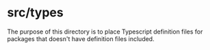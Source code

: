 # src/types

The purpose of this directory is to place Typescript definition files for
packages that doesn't have definition files included.
